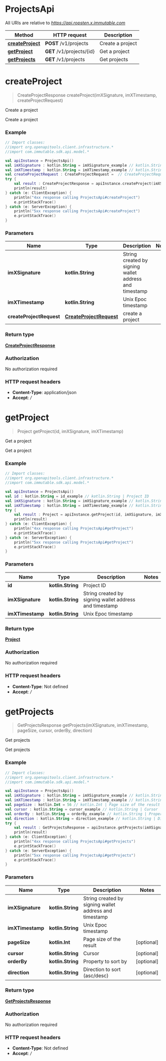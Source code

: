 # ProjectsApi

All URIs are relative to *https://api.ropsten.x.immutable.com*

Method | HTTP request | Description
------------- | ------------- | -------------
[**createProject**](ProjectsApi.md#createProject) | **POST** /v1/projects | Create a project
[**getProject**](ProjectsApi.md#getProject) | **GET** /v1/projects/{id} | Get a project
[**getProjects**](ProjectsApi.md#getProjects) | **GET** /v1/projects | Get projects


<a name="createProject"></a>
# **createProject**
> CreateProjectResponse createProject(imXSignature, imXTimestamp, createProjectRequest)

Create a project

Create a project

### Example
```kotlin
// Import classes:
//import org.openapitools.client.infrastructure.*
//import com.immutable.sdk.api.model.*

val apiInstance = ProjectsApi()
val imXSignature : kotlin.String = imXSignature_example // kotlin.String | String created by signing wallet address and timestamp
val imXTimestamp : kotlin.String = imXTimestamp_example // kotlin.String | Unix Epoc timestamp
val createProjectRequest : CreateProjectRequest =  // CreateProjectRequest | create a project
try {
    val result : CreateProjectResponse = apiInstance.createProject(imXSignature, imXTimestamp, createProjectRequest)
    println(result)
} catch (e: ClientException) {
    println("4xx response calling ProjectsApi#createProject")
    e.printStackTrace()
} catch (e: ServerException) {
    println("5xx response calling ProjectsApi#createProject")
    e.printStackTrace()
}
```

### Parameters

Name | Type | Description  | Notes
------------- | ------------- | ------------- | -------------
 **imXSignature** | **kotlin.String**| String created by signing wallet address and timestamp |
 **imXTimestamp** | **kotlin.String**| Unix Epoc timestamp |
 **createProjectRequest** | [**CreateProjectRequest**](CreateProjectRequest.md)| create a project |

### Return type

[**CreateProjectResponse**](CreateProjectResponse.md)

### Authorization

No authorization required

### HTTP request headers

 - **Content-Type**: application/json
 - **Accept**: */*

<a name="getProject"></a>
# **getProject**
> Project getProject(id, imXSignature, imXTimestamp)

Get a project

Get a project

### Example
```kotlin
// Import classes:
//import org.openapitools.client.infrastructure.*
//import com.immutable.sdk.api.model.*

val apiInstance = ProjectsApi()
val id : kotlin.String = id_example // kotlin.String | Project ID
val imXSignature : kotlin.String = imXSignature_example // kotlin.String | String created by signing wallet address and timestamp
val imXTimestamp : kotlin.String = imXTimestamp_example // kotlin.String | Unix Epoc timestamp
try {
    val result : Project = apiInstance.getProject(id, imXSignature, imXTimestamp)
    println(result)
} catch (e: ClientException) {
    println("4xx response calling ProjectsApi#getProject")
    e.printStackTrace()
} catch (e: ServerException) {
    println("5xx response calling ProjectsApi#getProject")
    e.printStackTrace()
}
```

### Parameters

Name | Type | Description  | Notes
------------- | ------------- | ------------- | -------------
 **id** | **kotlin.String**| Project ID |
 **imXSignature** | **kotlin.String**| String created by signing wallet address and timestamp |
 **imXTimestamp** | **kotlin.String**| Unix Epoc timestamp |

### Return type

[**Project**](Project.md)

### Authorization

No authorization required

### HTTP request headers

 - **Content-Type**: Not defined
 - **Accept**: */*

<a name="getProjects"></a>
# **getProjects**
> GetProjectsResponse getProjects(imXSignature, imXTimestamp, pageSize, cursor, orderBy, direction)

Get projects

Get projects

### Example
```kotlin
// Import classes:
//import org.openapitools.client.infrastructure.*
//import com.immutable.sdk.api.model.*

val apiInstance = ProjectsApi()
val imXSignature : kotlin.String = imXSignature_example // kotlin.String | String created by signing wallet address and timestamp
val imXTimestamp : kotlin.String = imXTimestamp_example // kotlin.String | Unix Epoc timestamp
val pageSize : kotlin.Int = 56 // kotlin.Int | Page size of the result
val cursor : kotlin.String = cursor_example // kotlin.String | Cursor
val orderBy : kotlin.String = orderBy_example // kotlin.String | Property to sort by
val direction : kotlin.String = direction_example // kotlin.String | Direction to sort (asc/desc)
try {
    val result : GetProjectsResponse = apiInstance.getProjects(imXSignature, imXTimestamp, pageSize, cursor, orderBy, direction)
    println(result)
} catch (e: ClientException) {
    println("4xx response calling ProjectsApi#getProjects")
    e.printStackTrace()
} catch (e: ServerException) {
    println("5xx response calling ProjectsApi#getProjects")
    e.printStackTrace()
}
```

### Parameters

Name | Type | Description  | Notes
------------- | ------------- | ------------- | -------------
 **imXSignature** | **kotlin.String**| String created by signing wallet address and timestamp |
 **imXTimestamp** | **kotlin.String**| Unix Epoc timestamp |
 **pageSize** | **kotlin.Int**| Page size of the result | [optional]
 **cursor** | **kotlin.String**| Cursor | [optional]
 **orderBy** | **kotlin.String**| Property to sort by | [optional]
 **direction** | **kotlin.String**| Direction to sort (asc/desc) | [optional]

### Return type

[**GetProjectsResponse**](GetProjectsResponse.md)

### Authorization

No authorization required

### HTTP request headers

 - **Content-Type**: Not defined
 - **Accept**: */*


